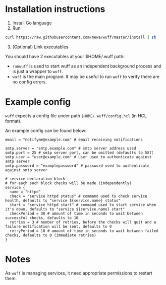 # Installation instructions

1. Install Go language
2. Run
```sh
curl https://raw.githubusercontent.com/mewa/wuff/master/install | sh
```
3. (Optional) Link executables

You should have 2 executables at your $HOME/.wuff path:

* `runwuff` is used to start wuff as an independent background process and is just a wrapper to `wuff`.
* `wuff` is the main program. It may be useful to run `wuff` to verify there are no config errors.

# Example config

`wuff` expects a config file under path `$HOME/.wuff/config.hcl` (in HCL format).

An example config can be found below:

```hcl
email = "notifyme@example.com" # email receiving notifications

smtp.server = "smtp.example.com" # smtp server address used
smtp.port = 25 # smtp server port, can be omitted (defaults to 587)
smtp.user = "user@example.com" # user used to authenticate against smtp server
smtp.password = "examplepassword" # password used to authenticate against smtp server

# service declaration block
# for each such block checks will be made (independently)
service {
  name = "httpd"
  check = "service httpd status" # command used to check service health, defaults to "service ${service.name} status"
  start = "service httpd start" # command used to start service when it's down, defaults to "service ${service.name} start"
  checkPeriod = 30 # amount of time in seconds to wait between successful checks, defaults to 10
  retries = 3 # number of retries, before the checks will quit and a failure notification will be sent, defaults to 0
  retryPeriod = 10 # amount of time in seconds to wait between failed checks, defaults to 0 (immediate retries)
}
```

# Notes
As `wuff` is managing services, it need appropriate permissions to restart them.
